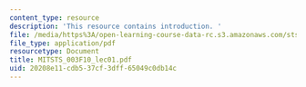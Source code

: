 ```yaml
---
content_type: resource
description: 'This resource contains introduction. '
file: /media/https%3A/open-learning-course-data-rc.s3.amazonaws.com/sts-003-the-rise-of-modern-science-fall-2010/20208e11cdb537cf3dff65049c0db14c_MITSTS_003F10_lec01.pdf
file_type: application/pdf
resourcetype: Document
title: MITSTS_003F10_lec01.pdf
uid: 20208e11-cdb5-37cf-3dff-65049c0db14c
---
```

